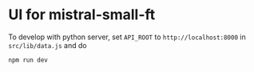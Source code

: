 # UI for mistral-small-ft

To develop with python server, set `API_ROOT` to `http://localhost:8000` in `src/lib/data.js` and do

```bash
npm run dev
```
